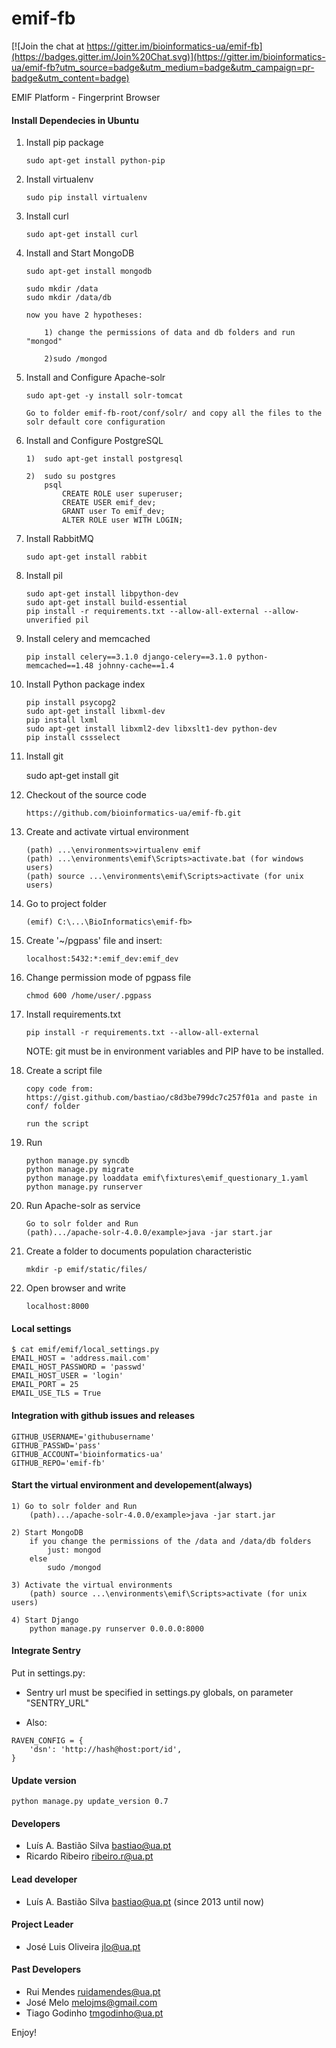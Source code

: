 emif-fb
=======

[![Join the chat at https://gitter.im/bioinformatics-ua/emif-fb](https://badges.gitter.im/Join%20Chat.svg)](https://gitter.im/bioinformatics-ua/emif-fb?utm_source=badge&utm_medium=badge&utm_campaign=pr-badge&utm_content=badge)

EMIF Platform - Fingerprint Browser 



#### Install Dependecies in Ubuntu

1.  Install pip package

        sudo apt-get install python-pip


2.  Install virtualenv

        sudo pip install virtualenv


3.  Install curl

        sudo apt-get install curl


4.  Install and Start MongoDB

        sudo apt-get install mongodb

        sudo mkdir /data
        sudo mkdir /data/db

        now you have 2 hypotheses:

            1) change the permissions of data and db folders and run "mongod"

            2)sudo /mongod


5.  Install and Configure Apache-solr
        
        sudo apt-get -y install solr-tomcat

        Go to folder emif-fb-root/conf/solr/ and copy all the files to the solr default core configuration 


6.  Install and Configure PostgreSQL

        1)  sudo apt-get install postgresql

        2)  sudo su postgres
            psql 
                CREATE ROLE user superuser;
                CREATE USER emif_dev;
                GRANT user To emif_dev;
                ALTER ROLE user WITH LOGIN;


7.  Install RabbitMQ

        sudo apt-get install rabbit


8.  Install pil

        sudo apt-get install libpython-dev
        sudo apt-get install build-essential
        pip install -r requirements.txt --allow-all-external --allow-unverified pil


9.  Install celery and memcached

        pip install celery==3.1.0 django-celery==3.1.0 python-memcached==1.48 johnny-cache==1.4


10. Install Python package index
        
        pip install psycopg2
        sudo apt-get install libxml-dev
        pip install lxml
        sudo apt-get install libxml2-dev libxslt1-dev python-dev
        pip install cssselect


11.  Install git

        sudo apt-get install git


12. Checkout of the source code

        https://github.com/bioinformatics-ua/emif-fb.git


13. Create and activate virtual environment

        (path) ...\environments>virtualenv emif
        (path) ...\environments\emif\Scripts>activate.bat (for windows users)
        (path) source ...\environments\emif\Scripts>activate (for unix users)


14. Go to project folder
    
        (emif) C:\...\BioInformatics\emif-fb>   


15. Create '~/pgpass' file and insert:

        localhost:5432:*:emif_dev:emif_dev


16. Change permission mode of pgpass file
    
        chmod 600 /home/user/.pgpass

    
17. Install requirements.txt

        pip install -r requirements.txt --allow-all-external

    NOTE: git must be in environment variables and PIP have to be installed.

18. Create a script file

        copy code from: https://gist.github.com/bastiao/c8d3be799dc7c257f01a and paste in conf/ folder

        run the script

19. Run

        python manage.py syncdb
        python manage.py migrate
        python manage.py loaddata emif\fixtures\emif_questionary_1.yaml
        python manage.py runserver

  
        
18. Run Apache-solr as service


        Go to solr folder and Run
        (path).../apache-solr-4.0.0/example>java -jar start.jar


19. Create a folder to documents population characteristic

        mkdir -p emif/static/files/


20. Open browser and write


        localhost:8000


#### Local settings

    $ cat emif/emif/local_settings.py
    EMAIL_HOST = 'address.mail.com'
    EMAIL_HOST_PASSWORD = 'passwd'
    EMAIL_HOST_USER = 'login'
    EMAIL_PORT = 25
    EMAIL_USE_TLS = True


#### Integration with github issues and releases



    GITHUB_USERNAME='githubusername'
    GITHUB_PASSWD='pass'
    GITHUB_ACCOUNT='bioinformatics-ua'
    GITHUB_REPO='emif-fb'


#### Start the virtual environment and developement(always)

    1) Go to solr folder and Run
        (path).../apache-solr-4.0.0/example>java -jar start.jar

    2) Start MongoDB
        if you change the permissions of the /data and /data/db folders
            just: mongod
        else
            sudo /mongod

    3) Activate the virtual environments
        (path) source ...\environments\emif\Scripts>activate (for unix users)

    4) Start Django
        python manage.py runserver 0.0.0.0:8000


#### Integrate Sentry

Put in settings.py:

* Sentry url must be specified in settings.py globals, on parameter "SENTRY_URL"

* Also:

```
RAVEN_CONFIG = {
    'dsn': 'http://hash@host:port/id',
}
```


#### Update version

```
python manage.py update_version 0.7
```


#### Developers

 * Luís A. Bastião Silva <bastiao@ua.pt>
 * Ricardo Ribeiro <ribeiro.r@ua.pt> 


#### Lead developer

* Luís A. Bastião Silva <bastiao@ua.pt> (since 2013 until now)

#### Project Leader

 * José Luis Oliveira <jlo@ua.pt>


#### Past Developers

 * Rui Mendes <ruidamendes@ua.pt>
 * José Melo <melojms@gmail.com>
 * Tiago Godinho <tmgodinho@ua.pt>


 Enjoy!
